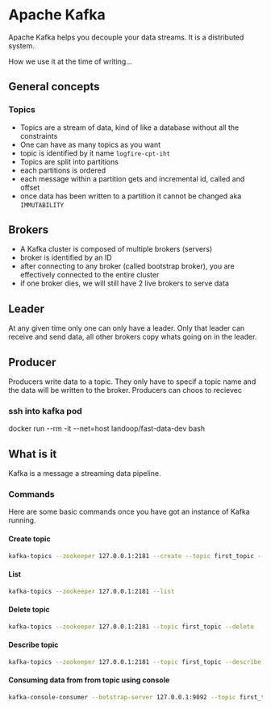 # Apache Kafka

Apache Kafka helps you decouple your data streams. It is a distributed system. 

How we use it at the time of writing...

## General concepts

### Topics

- Topics are a stream of data, kind of like a database without all the constraints
- One can have as many topics as you want
- topic is identified by it name `logfire-cpt-iht`
- Topics are split into partitions
- each partitions is ordered
- each message within a partition gets and incremental id, called and offset
- once data has been written to a partition it cannot be changed aka `IMMUTABILITY`

## Brokers

- A Kafka cluster is composed of multiple brokers (servers)
- broker is identified by an ID
- after connecting to any broker (called bootstrap broker), you are effectively connected to the entire cluster
- if one broker dies, we will still have 2 live brokers to serve data

## Leader

At any given time only one can only have a leader. Only that leader can receive and send data, all other brokers copy whats going on in the leader.

## Producer

Producers write data to a topic. They only have to specif a topic name and the data will be written to the broker.
Producers can choos to recievec 

### ssh into kafka pod

docker run --rm -it --net=host landoop/fast-data-dev bash

## What is it

Kafka is a message a streaming data pipeline.

### Commands

Here are some basic commands once you have got an instance of Kafka running.

#### Create topic

```bash
kafka-topics --zookeeper 127.0.0.1:2181 --create --topic first_topic --partitions 3 --replication-factor 1
```

#### List

```bash
kafka-topics --zookeeper 127.0.0.1:2181 --list
```

#### Delete topic

```bash
kafka-topics --zookeeper 127.0.0.1:2181 --topic first_topic --delete
```

#### Describe topic

```bash
kafka-topics --zookeeper 127.0.0.1:2181 --topic first_topic --describe
```

#### Consuming data from from topic using console

```bash
kafka-console-consumer --botstrap-server 127.0.0.1:9092 --topic first_topic --from-beginning
```